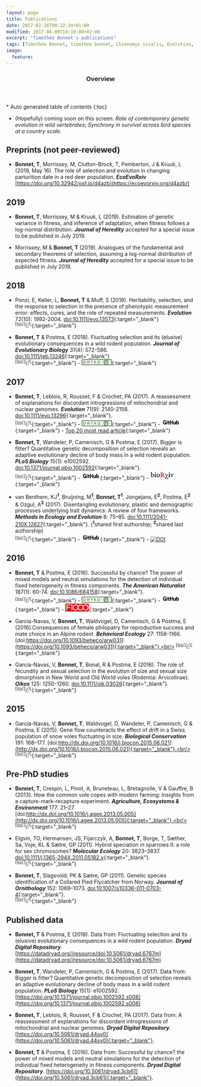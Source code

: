 ```yaml
---
layout: page
title: Publications
date: 2017-02-26T00:22:34+01:00
modified: 2017-04-09T19:10:00+02:00
excerpt: "Timothée Bonnet's publications"
tags: [Timothée Bonnet, timothée bonnet, Chionomys nivalis, Evolution, publications, snow vole, discordance, Plos Biology, American Naturalist]
image:
  feature:
---
```


<span id='badgeCont419579' style='width:126px'><script src='http://labs.researcherid.com/mashlets?el=badgeCont419579&mashlet=badge&showTitle=false&className=a&rid=B-8899-2015'></script></span>

<section id="table-of-contents" class="toc">
  <header>
    <h3>Overview</h3>
  </header>
<div id="drawer" markdown="1">
*  Auto generated table of contents
{:toc}
</div>
</section><!-- /#table-of-contents -->

- (Hopefully) coming soon on this screen: *Rate of contemporary genetic evolution in wild vertebrates*; *Synchrony in survival across bird species at a country scale.*

## Preprints (not peer-reviewed)

- **Bonnet, T**, Morrissey, M, Clutton-Brock, T, Pemberton, J & Kruuk, L (2019, May 16). The role of selection and evolution in changing parturition date in a red deer population. _**EcoEvoRxiv**_ [https://doi.org/10.32942/osf.io/d4azb](https://ecoevorxiv.org/d4azb/)


## 2019

- **Bonnet, T**, Morrissey, M & Kruuk, L (2019). Estimation of genetic variance in fitness, and inference of adaptation, when fitness follows a log-normal distribution. _**Journal of Heredity**_ accepted for a special issue to be published in July 2019. 

- Morrissey, M & **Bonnet, T** (2019). Analogues of the fundamental and secondary theorems of selection, assuming a log-normal distribution of expected fitness. _**Journal of Heredity**_ accepted for a special issue to be published in July 2019. 

## 2018
- Ponzi, E, Keller, L, **Bonnet, T** & Muff, S (2018). Heritability, selection, and the response to selection in the presence of phenotypic measurement error: effects, cures, and the role of repeated measurements. _**Evolution**_ 72(10): 1992-2004. [doi:10.1111/evo.13573](https://doi.org/10.1111/evo.13573){:target="_blank"}<br/>
[![bibtex](/images/bibtex_3.png)](bibs/ponzi2018.bib){:target="_blank"} 

- **Bonnet, T** & Postma, E (2018). Fluctuating selection and its (elusive) evolutionary consequences in a wild rodent population. _**Journal of Evolutionary Biology**_ 31(4): 572-586. [doi:10.1111/jeb.13246](http://onlinelibrary.wiley.com/doi/10.1111/jeb.13246/full){:target="_blank"}<br/>
[![bibtex](/images/bibtex_3.png)](bibs/bonnet2018.bib){:target="_blank"} - 
[![dryad](/images/dryad.jpg)](https://datadryad.org//resource/doi:10.5061/dryad.6767m){:target="_blank"}

## 2017
- **Bonnet, T**, Leblois, R, Rousset, F & Crochet, PA (2017). A reassessment of explanations for discordant introgressions of mitochondrial and nuclear genomes. _**Evolution**_ 71(9): 2140-2158. [doi:10.1111/evo.13296](http://onlinelibrary.wiley.com/doi/10.1111/evo.13296/full){:target="_blank"}.<br/>
[![bibtex](/images/bibtex_3.png)](bibs/bonnet2017evol.bib){:target="_blank"} - 
[![dryad](/images/dryad.jpg)](https://datadryad.org/resource/doi:10.5061/dryad.44sv0){:target="_blank"} - 
[![GitHub](/images/github.png)](https://github.com/timotheenivalis/CodeAllForward){:target="_blank"} - 
[Top 20 most read article](/images/mostread.png){:target="_blank"}

- **Bonnet, T**, Wandeler, P, Camenisch, G & Postma, E (2017). Bigger is fitter? Quantitative genetic decomposition of selection reveals an adaptive evolutionary decline of body mass in a wild rodent population. _**PLoS Biology**_ 15(1): e1002592.  [doi:10.1371/journal.pbio.1002592](http://journals.plos.org/plosbiology/article?id=10.1371/journal.pbio.1002592){:target="_blank"}.<br/>
[![bibtex](/images/bibtex_3.png)](bibs/bonnet2017plos.bib){:target="_blank"} - 
[![GitHub](/images/github.png)](https://github.com/timotheenivalis/SelRepSel){:target="_blank"} - 
[![Biorxiv](/images/biorxiv.png)](https://www.biorxiv.org/content/10.1101/038604v3){:target="_blank"}

- van Benthem, KJ<sup>**1**</sup>, Bruijning, M<sup>**1**</sup>, **Bonnet, T**<sup>**1**</sup>, Jongejans, E<sup>**2**</sup>, Postma, E<sup>**2**</sup> & Ozgul, A<sup>**2**</sup> (2017). Disentangling evolutionary, plastic and demographic processes underlying trait dynamics: A review of four frameworks. _**Methods in Ecology and Evolution**_ 8: 75–85.  [doi:10.1111/2041-210X.12627](http://onlinelibrary.wiley.com/doi/10.1111/2041-210X.12627/abstract){:target="_blank"}.
(<sup>**1**</sup>shared first authorship;  <sup>**2**</sup>shared last authorship)<br/>
[![bibtex](/images/bibtex_3.png)](bibs/benthem2017.bib){:target="_blank"} - 
[![GitHub](/images/github.png)](https://github.com/koenvanbenthem/Disentangling_Dynamics_IBM){:target="_blank"} - 
[![DOI](https://zenodo.org/badge/23675/koenvanbenthem/Disentangling_Dynamics_IBM.svg)](https://zenodo.org/badge/latestdoi/23675/koenvanbenthem/Disentangling_Dynamics_IBM)

## 2016
- **Bonnet, T** & Postma, E (2016). Successful by chance? The power of mixed models and neutral simulations
for the detection of individual fixed heterogeneity in fitness components. _**The American Naturalist**_
187(1): 60-74.  [doi:10.1086/684158](http://www.journals.uchicago.edu/doi/10.1086/684158){:target="_blank"}.<br/>
[![bibtex](/images/bibtex_3.png)](bibs/bonnetetal2016.bib){:target="_blank"} - 
[![dryad](/images/dryad.jpg)](https://datadryad.org/resource/doi:10.5061/dryad.3cb61){:target="_blank"} - 
[![GitHub](/images/github.png)](https://github.com/timotheenivalis/FixDynHet){:target="_blank"} - 
[![F1000](/images/F1000badge.jpg)](https://f1000.com/prime/726131160){:target="_blank"}


- García-Navas, V, **Bonnet, T**, Waldvogel, D, Camenisch, G & Postma, E (2016).Consequences of female
philopatry for reproductive success and mate choice in an Alpine rodent. _**Behavioral Ecology**_ 27: 1158-1166.  [doi:https://doi.org/10.1093/beheco/arw031](https://doi.org/10.1093/beheco/arw031){:target="_blank"}.<br/>
[![bibtex](/images/bibtex_3.png)](bibs/garcia2016behec.bib){:target="_blank"} 

- García-Navas, V, **Bonnet, T**, Bonal, R & Postma, E (2016). The role of fecundity and sexual selection
in the evolution of size and sexual size dimorphism in New World and Old World voles (Rodentia:
Arvicolinae). _**Oikos**_ 125: 1250-1260. [doi:10.1111/oik.03026](http://onlinelibrary.wiley.com/doi/10.1111/oik.03026/abstract){:target="_blank"}.<br/>
[![bibtex](/images/bibtex_3.png)](bibs/garcia2016oikos.bib){:target="_blank"} 

## 2015
- García-Navas, V, **Bonnet, T**, Waldvogel, D, Wandeler, P, Camenisch, G & Postma, E (2015). Gene
flow counteracts the effect of drift in a Swiss population of snow voles fluctuating in size. _**Biological Conservation**_ 191: 168–177. [doi:http://dx.doi.org/10.1016/j.biocon.2015.06.021](http://dx.doi.org/10.1016/j.biocon.2015.06.021){:target="_blank"}.<br/>
[![bibtex](/images/bibtex_3.png)](bibs/garcia2015.bib){:target="_blank"} 

## Pre-PhD studies
- **Bonnet, T**, Crespin, L, Pinot, A, Bruneteau, L, Bretagnolle, V & Gauffre, B (2013). How the common
vole copes with modern farming: Insights from a capture-mark-recapture experiment. _**Agriculture,
Ecosystems & Environment**_ 177: 21–27. [doi:http://dx.doi.org/10.1016/j.agee.2013.05.005](http://dx.doi.org/10.1016/j.agee.2013.05.005){:target="_blank"}.<br/>
[![bibtex](/images/bibtex_3.png)](bibs/bonnet2013.bib){:target="_blank"} 

- Elgvin, TO, Hermansen, JS, Fijarczyk, A, **Bonnet, T**, Borge, T, Sæther, Sa, Voje, KL & Sætre,
GP (2011). Hybrid speciation in sparrows II: a role for sex chromosomes? _**Molecular Ecology**_ 20: 3823–3837. [doi:10.1111/j.1365-294X.2011.05182.x](http://onlinelibrary.wiley.com/doi/10.1111/j.1365-294X.2011.05182.x/abstract){:target="_blank"}.<br/>
[![bibtex](/images/bibtex_3.png)](bibs/elgvin2011.bib){:target="_blank"} 

- **Bonnet, T**, Slagsvold, PK & Sætre, GP (2011). Genetic species identification of a Collared Pied
Flycatcher from Norway. _**Journal of Ornithology**_ 152: 1069–1073. [doi:10.1007/s10336-011-0703-4](https://link.springer.com/article/10.1007%2Fs10336-011-0703-4){:target="_blank"}.<br/>
[![bibtex](/images/bibtex_3.png)](bibs/bonnet2011.bib){:target="_blank"} 

## Published data

- **Bonnet, T** & Postma, E (2018). Data from: Fluctuating selection and its (elusive) evolutionary consequences in a wild rodent population. _**Dryad Digital Repository**_. [https://datadryad.org//resource/doi:10.5061/dryad.6767m](https://datadryad.org//resource/doi:10.5061/dryad.6767m)

- **Bonnet, T**, Wandeler, P, Camenisch, G & Postma, E (2017). Data from: Bigger is fitter? Quantitative genetic decomposition of selection reveals an adaptive evolutionary decline of body mass in a wild rodent population. _**PLoS Biology**_ 15(1): e1002592. [https://doi.org/10.1371/journal.pbio.1002592.s008](https://doi.org/10.1371/journal.pbio.1002592.s008)

- **Bonnet, T**, Leblois, R, Rousset, F & Crochet, PA (2017). Data from: A reassessment of explanations for discordant introgressions of mitochondrial and nuclear genomes. _**Dryad Digital Repository**_.  [https://doi.org/10.5061/dryad.44sv0](https://doi.org/10.5061/dryad.44sv0){:target="_blank"}.

- **Bonnet, T** & Postma, E (2016). Data from: Successful by chance? the power of mixed models and neutral simulations for the detection of individual fixed heterogeneity in fitness components. _**Dryad Digital Repository**_.  [https://doi.org/10.5061/dryad.3cb61](https://doi.org/10.5061/dryad.3cb61){:target="_blank"}.
